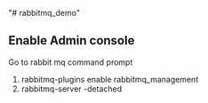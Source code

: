 "# rabbitmq_demo" 

## Enable Admin console
Go to rabbit mq command prompt
1. rabbitmq-plugins enable rabbitmq_management
2. rabbitmq-server -detached
